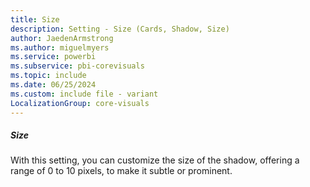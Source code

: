 ```yaml
---
title: Size
description: Setting - Size (Cards, Shadow, Size)
author: JaedenArmstrong
ms.author: miguelmyers
ms.service: powerbi
ms.subservice: pbi-corevisuals
ms.topic: include
ms.date: 06/25/2024
ms.custom: include file - variant
LocalizationGroup: core-visuals
---
```

##### Size

With this setting, you can customize the size of the shadow, offering a range of 0 to 10 pixels, to make it subtle or prominent.
